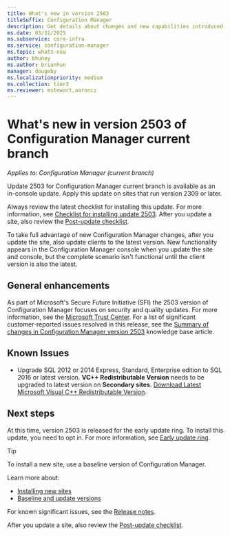 ```yaml
---
title: What's new in version 2503
titleSuffix: Configuration Manager
description: Get details about changes and new capabilities introduced in version 2503 of Configuration Manager current branch.
ms.date: 03/31/2025
ms.subservice: core-infra
ms.service: configuration-manager
ms.topic: whats-new
author: bhuney
ms.author: brianhun
manager: dougeby
ms.localizationpriority: medium
ms.collection: tier3
ms.reviewer: mstewart,aaroncz 
---
```


# What's new in version 2503 of Configuration Manager current branch

*Applies to: Configuration Manager (current branch)*

Update 2503 for Configuration Manager current branch is available as an in-console update. Apply this update on sites that run version 2309 or later.

Always review the latest checklist for installing this update. For more information, see [Checklist for installing update 2503](../../servers/manage/checklist-for-installing-update-2503.md). After you update a site, also review the [Post-update checklist](../../servers/manage/checklist-for-installing-update-2503.md#post-update-checklist).

To take full advantage of new Configuration Manager changes, after you update the site, also update clients to the latest version. New functionality appears in the Configuration Manager console when you update the site and console, but the complete scenario isn't functional until the client version is also the latest.

## General enhancements

As part of Microsoft's Secure Future Initiative (SFI) the 2503 version of Configuration Manager focuses on security and quality updates. For more information, see the [Microsoft Trust Center](https://www.microsoft.com/trust-center/security/secure-future-initiative). 
For a list of significant customer-reported issues resolved in this release, see the [Summary of changes in Configuration Manager version 2503](../../../hotfix/2503/31909343.md) knowledge base article.


## Known Issues

 - Upgrade SQL 2012 or 2014 Express, Standard, Enterprise edition to SQL 2016 or latest version. **VC++ Redistributable Version** needs to be upgraded to latest version on **Secondary sites**. [Download Latest Microsoft Visual C++ Redistributable Version](https://aka.ms/vs/17/release/vc_redist.x64.exe).



<!-- ## Deprecated features

Learn about support changes before they're implemented in [removed and deprecated items](deprecated/removed-and-deprecated.md).

 - MDT Integration with CM and Standalone is no longer supported with Configuration Manager deprecation first announced in December 2024 and planned end of support the first release after Oct 10, 2025. Customers should remove MDT Task sequence steps, followed by removing MDT integration, to avoid TS corruption and modification failures. 

For more information, see [Removed and deprecated features for Configuration Manager.](deprecated/removed-and-deprecated-cmfeatures.md). -->

## Next steps
At this time, version 2503 is released for the early update ring. To install this update, you need to opt in. For more information, see [Early update ring](../../servers/manage/checklist-for-installing-update-2503.md#early-update-ring).

<!-- As of April 21, 2025 version 2503 is globally available for all customers to install. -->
<!-- >
>[!NOTE]
>For exisiting Fast ring current branch 2503 customers, you will see Slow ring upgrade package in console. Install 2503 Slow ring package to be in production current branch.

When you're ready to install this version, see [Installing updates for Configuration Manager](../../servers/manage/updates.md) and [Checklist for installing update 2503](../../servers/manage/checklist-for-installing-update-2503.md).
-->
> [!TIP]
> To install a new site, use a baseline version of Configuration Manager.
>
> Learn more about:
>
> - [Installing new sites](../../servers/deploy/install/installing-sites.md)
> - [Baseline and update versions](../../servers/manage/updates.md#bkmk_Baselines)

For known significant issues, see the [Release notes](../../servers/deploy/install/release-notes.md).

After you update a site, also review the [Post-update checklist](../../servers/manage/checklist-for-installing-update-2503.md#post-update-checklist).
